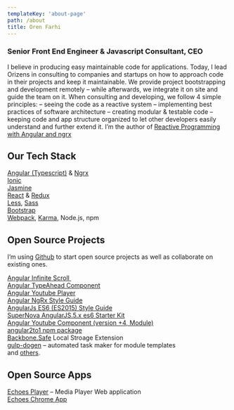 ```yaml
---
templateKey: 'about-page'
path: /about
title: Oren Farhi
---
```


### Senior Front End Engineer & Javascript Consultant, CEO

I believe in producing easy maintainable code for applications. Today, I lead Orizens in consulting to companies and startups on how to approach code in their projects and keep it maintainable.
We provide project bootstrapping and development remotely – while afterwards, we integrate it on site and guide the team on it.
When consulting and developing, we follow 4 simple principles:
– seeing the code as a reactive system
– implementing best practices of software architecture
– creating modular & testable code
– keeping code and app structure organized to let other developers easily understand and further extend it.
I’m the author of [Reactive Programming with Angular and ngrx](http://www.apress.com/us/book/9781484226193)

<article class="columns">
  <section class="column">
    <h2><i class="fa fa-keyboard-o"></i> Our Tech Stack</h2>
    <div class="my-content"><a href="https://angular.io" target="_blank" rel="noopener noreferrer">Angular (Typescript)</a> &amp; <a href="http://github.com/ngrx">Ngrx</a></div>
    <div class="my-content"><a href="http://ionicframework.com">Ionic</a><br>
    <a href="http://jasmine.github.io/" target="_blank" rel="noopener noreferrer">Jasmine</a><br>
    <a href="https://facebook.github.io/react/" target="_blank" rel="noopener noreferrer">React</a> &amp; <a href="https://github.com/reactjs/redux" target="_blank" rel="noopener noreferrer">Redux</a><br>
    <a href="http://lesscss.org" target="_blank" rel="noopener noreferrer">Less</a>, <a href="http://sass-lang.com/">Sass</a><br>
    <a href="http://getbootstrap.com" target="_blank" rel="noopener noreferrer">Bootstrap</a><br>
    <a href="http://webpack.github.io" target="_blank" rel="noopener noreferrer">Webpack</a>, <a href="https://karma-runner.github.io" target="_blank" rel="noopener noreferrer">Karma</a>, Node.js, npm</div>
  </section>
  <section class="column">
      <h2><i class="fa fa-code-fork"></i> Open Source Projects</h2>
      <p>I’m using <a href="http://github.com/orizens">Github</a> to start open source projects as well as collaborate on existing ones.</p>
      <div><a href="https://npmjs.com/package/angular2-infinite-scroll" target="_blank" rel="noopener noreferrer">Angular Infinite Scroll&nbsp;</a></div>
      <div><a href="https://www.npmjs.com/package/ngx-typeahead">Angular TypeAhead Component</a></div>
      <div><a href="https://www.npmjs.com/package/ngx-youtube-player">Angular Youtube Player</a></div>
      <div><a href="https://github.com/orizens/ngrx-styleguide">Angular NgRx Style Guide</a></div>
      <div class="my-content"><a href="https://github.com/orizens/angular-es2015-styleguide">AngularJs ES6 (ES2015) Style Guide</a><br>
      <a href="http://github.com/orizens/supernova-angular-1.5.x-es6-starter" target="_blank" rel="noopener noreferrer">SuperNova AngularJS.5.x es6 Starter Kit</a><br>
      <a href="https://npmjs.com/package/ng2-youtube-player" target="_blank" rel="noopener noreferrer">Angular Youtube Component (version +4, Module)</a></div>
      <div class="my-content"><a href="https://www.npmjs.com/package/angular2to1" target="_blank" rel="noopener noreferrer">angular2to1 npm package</a><br>
      <a href="http://orizens.github.io/Backbone.Safe/" target="_blank" rel="noopener noreferrer">Backbone.Safe</a>&nbsp;Local Stroage Extension<br>
      <a href="https://www.npmjs.com/package/gulp-dogen" target="_blank" rel="noopener noreferrer">gulp-dogen</a> – automated task maker for module templates<br>
      and <a href="http://github.com/orizens" target="_blank" rel="noopener noreferrer">others</a>.</div>
  </section>
  <section class="column">
    <h2><i class="fa fa-laptop"></i> Open Source Apps</h2>
    <div class="my-content"><a href="http://echoesplayer.com" target="_blank" rel="noopener noreferrer">Echoes Player</a>&nbsp;–&nbsp;Media Player&nbsp;Web application<br>
    <a href="https://chrome.google.com/webstore/detail/echoes-player/aaenpaopfebcmdaegggjbkhaedlbbkde">Echoes Chrome App</a></div>
  </section>
</article>
<section>
